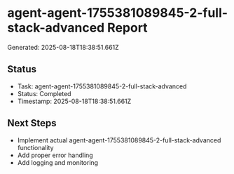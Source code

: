 # agent-agent-1755381089845-2-full-stack-advanced Report

Generated: 2025-08-18T18:38:51.661Z

## Status
- Task: agent-agent-1755381089845-2-full-stack-advanced
- Status: Completed
- Timestamp: 2025-08-18T18:38:51.661Z

## Next Steps
- Implement actual agent-agent-1755381089845-2-full-stack-advanced functionality
- Add proper error handling
- Add logging and monitoring
